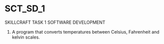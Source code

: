 # SCT_SD_1
SKILLCRAFT TASK 1 SOFTWARE DEVELOPMENT 
1.  A program that converts temperatures between Celsius, Fahrenheit and kelvin scales.
